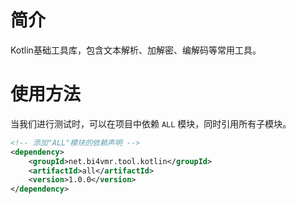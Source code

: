 # 简介

Kotlin基础工具库，包含文本解析、加解密、编解码等常用工具。

# 使用方法

当我们进行测试时，可以在项目中依赖 `ALL` 模块，同时引用所有子模块。

```xml
<!-- 添加"ALL"模块的依赖声明 -->
<dependency>
    <groupId>net.bi4vmr.tool.kotlin</groupId>
    <artifactId>all</artifactId>
    <version>1.0.0</version>
</dependency>
```

<!-- Hide
尽可能按照功能划分模块，避免引入目标功能的同时引入其他无用依赖的问题。
合理复用，对于简单的功能（字符串判空等），每个模块自行实现，不要复用其他模块，避免引入过多依赖。
-->
